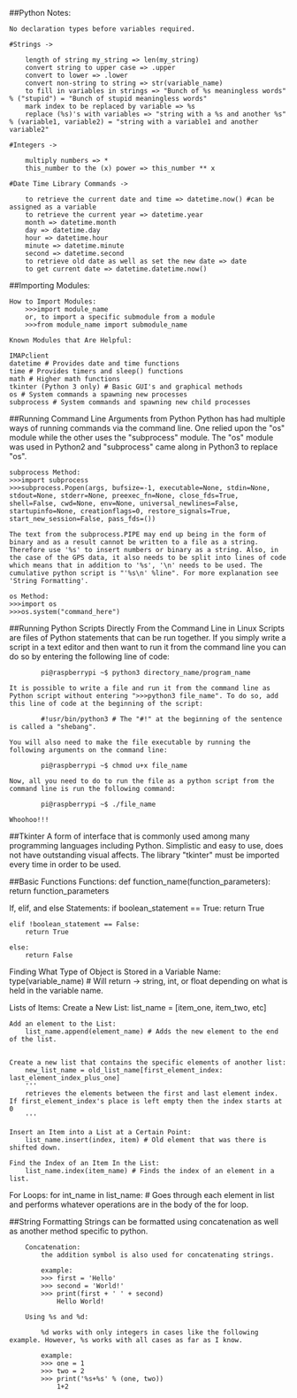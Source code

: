 ##Python Notes:
	
	No declaration types before variables required.

	#Strings ->
		
		length of string my_string => len(my_string)
		convert string to upper case => .upper
		convert to lower => .lower
		convert non-string to string => str(variable_name)
		to fill in variables in strings => "Bunch of %s meaningless words" % ("stupid") = "Bunch of stupid meaningless words"
		mark index to be replaced by variable => %s
		replace (%s)'s with variables => "string with a %s and another %s" % (variable1, variable2) = "string with a variable1 and another variable2"

	#Integers ->
	
		multiply numbers => *
		this_number to the (x) power => this_number ** x

	#Date Time Library Commands ->

		to retrieve the current date and time => datetime.now() #can be assigned as a variable
		to retrieve the current year => datetime.year
		month => datetime.month
		day => datetime.day
		hour => datetime.hour
		minute => datetime.minute
		second => datetime.second
		to retrieve old date as well as set the new date => date
		to get current date => datetime.datetime.now()

##Importing Modules:
	
	How to Import Modules:
		>>>import module_name
		or, to import a specific submodule from a module
		>>>from module_name import submodule_name

	Known Modules that Are Helpful:

	IMAPclient
	datetime # Provides date and time functions
	time # Provides timers and sleep() functions
	math # Higher math functions
	tkinter (Python 3 only) # Basic GUI's and graphical methods
	os # System commands a spawning new processes
	subprocess # System commands and spawning new child processes

##Running Command Line Arguments from Python
	Python has had multiple ways of running commands via the command line. One relied upon the "os" module while the other uses the "subprocess" module. The "os" module was used in Python2 and "subprocess" came along in Python3 to replace "os".

	subprocess Method:
	>>>import subprocess
	>>>subprocess.Popen(args, bufsize=-1, executable=None, stdin=None, stdout=None, stderr=None, preexec_fn=None, close_fds=True, shell=False, cwd=None, env=None, universal_newlines=False, startupinfo=None, creationflags=0, restore_signals=True, start_new_session=False, pass_fds=())

	The text from the subprocess.PIPE may end up being in the form of binary and as a result cannot be written to a file as a string. Therefore use '%s' to insert numbers or binary as a string. Also, in the case of the GPS data, it also needs to be split into lines of code which means that in addition to '%s', '\n' needs to be used. The cumulative python script is "'%s\n' %line". For more explanation see 'String Formatting'.

	os Method:
	>>>import os
	>>>os.system("command_here")

##Running Python Scripts Directly From the Command Line in Linux
	Scripts are files of Python statements that can be run together.
	If you simply write a script in a text editor and then want to run it from the command line you can do so by entering the following line of code:

			pi@raspberrypi ~$ python3 directory_name/program_name

	It is possible to write a file and run it from the command line as Python script without entering ">>>python3 file_name". To do so, add this line of code at the beginning of the script:

			#!usr/bin/python3 # The "#!" at the beginning of the sentence is called a "shebang".

	You will also need to make the file executable by running the following arguments on the command line:

			pi@raspberrypi ~$ chmod u+x file_name

	Now, all you need to do to run the file as a python script from the command line is run the following command:

			pi@raspberrypi ~$ ./file_name

	Whoohoo!!!
	

##Tkinter
	A form of interface that is commonly used among many programming languages including Python. Simplistic and easy to use, does not have outstanding visual affects. The library "tkinter" must be imported every time in order to be used.


##Basic Functions
Functions:
	def function_name(function_parameters):
		return function_parameters

If, elif, and else Statements:
	if boolean_statement == True:
		return True

	elif !boolean_statement == False:
		return True

	else:
		return False

Finding What Type of Object is Stored in a Variable Name:
	type(variable_name) # Will return -> string, int, or float depending on what is held in the variable name.

Lists of Items:
	Create a New List:
		list_name = [item_one, item_two, etc]

	Add an element to the List:
		list_name.append(element_name) # Adds the new element to the end of the list.


	Create a new list that contains the specific elements of another list:
		new_list_name = old_list_name[first_element_index: last_element_index_plus_one] 
		'''
		retrieves the elements between the first and last element index. If first_element_index's place is left empty then the index starts at 0
		'''

	Insert an Item into a List at a Certain Point:
		list_name.insert(index, item) # Old element that was there is shifted down.

	Find the Index of an Item In the List:
		list_name.index(item_name) # Finds the index of an element in a list.

For Loops:
	for int_name in list_name:
		# Goes through each element in list and performs whatever operations are in the body of the for loop.

##String Formatting
	Strings can be formatted using concatenation as well as another method specific to python.

		Concatenation:
			the addition symbol is also used for concatenating strings.

			example:
			>>> first = 'Hello'
			>>> second = 'World!'
			>>> print(first + ' ' + second)
				Hello World!

		Using %s and %d:

			%d works with only integers in cases like the following example. However, %s works with all cases as far as I know.

			example:
			>>> one = 1
			>>> two = 2
			>>> print('%s+%s' % (one, two))
				1+2


